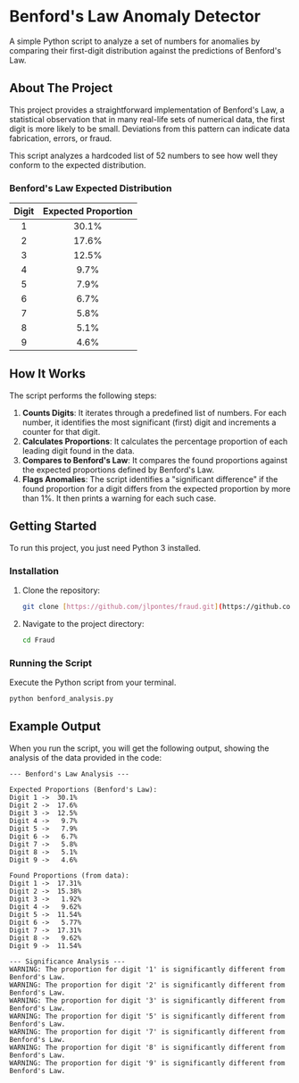 # Benford's Law Anomaly Detector

A simple Python script to analyze a set of numbers for anomalies by comparing their first-digit distribution against the predictions of Benford's Law.

## About The Project

This project provides a straightforward implementation of Benford's Law, a statistical observation that in many real-life sets of numerical data, the first digit is more likely to be small. Deviations from this pattern can indicate data fabrication, errors, or fraud.

This script analyzes a hardcoded list of 52 numbers to see how well they conform to the expected distribution.

### Benford's Law Expected Distribution

| Digit | Expected Proportion |
| :---: | :-----------------: |
|   1   |        30.1%        |
|   2   |        17.6%        |
|   3   |        12.5%        |
|   4   |        9.7%         |
|   5   |        7.9%         |
|   6   |        6.7%         |
|   7   |        5.8%         |
|   8   |        5.1%         |
|   9   |        4.6%         |

## How It Works

The script performs the following steps:
1.  **Counts Digits**: It iterates through a predefined list of numbers. For each number, it identifies the most significant (first) digit and increments a counter for that digit.
2.  **Calculates Proportions**: It calculates the percentage proportion of each leading digit found in the data.
3.  **Compares to Benford's Law**: It compares the found proportions against the expected proportions defined by Benford's Law.
4.  **Flags Anomalies**: The script identifies a "significant difference" if the found proportion for a digit differs from the expected proportion by more than 1%. It then prints a warning for each such case.

## Getting Started

To run this project, you just need Python 3 installed.

### Installation

1. Clone the repository:
   ```sh
   git clone [https://github.com/jlpontes/fraud.git](https://github.com/jlpontes/fraud.git)
   ```
2. Navigate to the project directory:
   ```sh
   cd Fraud
   ```

### Running the Script

Execute the Python script from your terminal.

```sh
python benford_analysis.py
```


## Example Output

When you run the script, you will get the following output, showing the analysis of the data provided in the code:

```
--- Benford's Law Analysis ---

Expected Proportions (Benford's Law):
Digit 1 ->  30.1%
Digit 2 ->  17.6%
Digit 3 ->  12.5%
Digit 4 ->   9.7%
Digit 5 ->   7.9%
Digit 6 ->   6.7%
Digit 7 ->   5.8%
Digit 8 ->   5.1%
Digit 9 ->   4.6%

Found Proportions (from data):
Digit 1 ->  17.31%
Digit 2 ->  15.38%
Digit 3 ->   1.92%
Digit 4 ->   9.62%
Digit 5 ->  11.54%
Digit 6 ->   5.77%
Digit 7 ->  17.31%
Digit 8 ->   9.62%
Digit 9 ->  11.54%

--- Significance Analysis ---
WARNING: The proportion for digit '1' is significantly different from Benford's Law.
WARNING: The proportion for digit '2' is significantly different from Benford's Law.
WARNING: The proportion for digit '3' is significantly different from Benford's Law.
WARNING: The proportion for digit '5' is significantly different from Benford's Law.
WARNING: The proportion for digit '7' is significantly different from Benford's Law.
WARNING: The proportion for digit '8' is significantly different from Benford's Law.
WARNING: The proportion for digit '9' is significantly different from Benford's Law.
```
